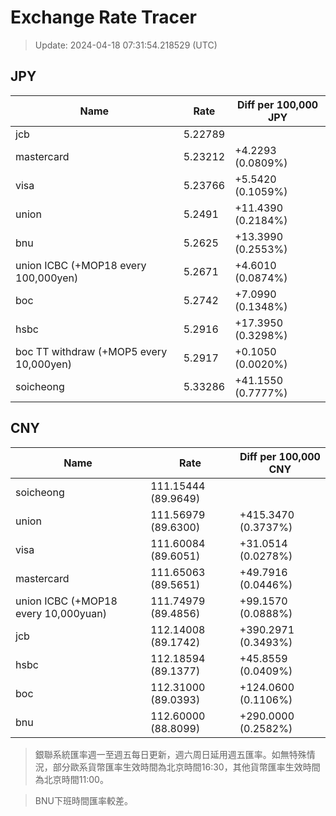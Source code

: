 # Exchange Rate Tracer

> Update: 2024-04-18 07:31:54.218529 (UTC)

## JPY

| Name                                    |    Rate | Diff per 100,000 JPY   |
|-----------------------------------------|---------|------------------------|
| jcb                                     | 5.22789 |                        |
| mastercard                              | 5.23212 | +4.2293 (0.0809%)      |
| visa                                    | 5.23766 | +5.5420 (0.1059%)      |
| union                                   | 5.2491  | +11.4390 (0.2184%)     |
| bnu                                     | 5.2625  | +13.3990 (0.2553%)     |
| union ICBC (+MOP18 every 100,000yen)    | 5.2671  | +4.6010 (0.0874%)      |
| boc                                     | 5.2742  | +7.0990 (0.1348%)      |
| hsbc                                    | 5.2916  | +17.3950 (0.3298%)     |
| boc TT withdraw (+MOP5 every 10,000yen) | 5.2917  | +0.1050 (0.0020%)      |
| soicheong                               | 5.33286 | +41.1550 (0.7777%)     |

## CNY

| Name                                 | Rate                | Diff per 100,000 CNY   |
|--------------------------------------|---------------------|------------------------|
| soicheong                            | 111.15444	(89.9649) |                        |
| union                                | 111.56979	(89.6300) | +415.3470 (0.3737%)    |
| visa                                 | 111.60084	(89.6051) | +31.0514 (0.0278%)     |
| mastercard                           | 111.65063	(89.5651) | +49.7916 (0.0446%)     |
| union ICBC (+MOP18 every 10,000yuan) | 111.74979	(89.4856) | +99.1570 (0.0888%)     |
| jcb                                  | 112.14008	(89.1742) | +390.2971 (0.3493%)    |
| hsbc                                 | 112.18594	(89.1377) | +45.8559 (0.0409%)     |
| boc                                  | 112.31000	(89.0393) | +124.0600 (0.1106%)    |
| bnu                                  | 112.60000	(88.8099) | +290.0000 (0.2582%)    |


> 銀聯系統匯率週一至週五每日更新，週六周日延用週五匯率。如無特殊情況，部分歐系貨幣匯率生效時間為北京時間16:30，其他貨幣匯率生效時間為北京時間11:00。

> BNU下班時間匯率較差。

